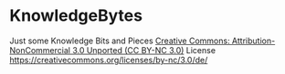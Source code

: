 # KnowledgeBytes
Just some Knowledge Bits and Pieces
[Creative Commons: Attribution-NonCommercial 3.0 Unported (CC BY-NC 3.0)](https://creativecommons.org/licenses/by-nc/3.0/de/)
License   https://creativecommons.org/licenses/by-nc/3.0/de/ 
